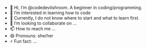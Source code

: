 - 👋 Hi, I’m @codedevilshroom. A beginner in coding/programming.
- 👀 I’m interested in learning how to code
- 🌱 Currently, I do not know where to start and what to learn first.
- 💞️ I’m looking to collaborate on ...
- 📫 How to reach me ...
- 😄 Pronouns: she/her
- ⚡ Fun fact: ...

<!---
codedevilshroom/codedevilshroom is a ✨ special ✨ repository because its `README.md` (this file) appears on your GitHub profile.
You can click the Preview link to take a look at your changes.
--->
